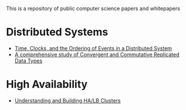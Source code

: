 This is a repository of public computer science papers and whitepapers

Distributed Systems
=====================

* [Time, Clocks, and the Ordering of Events in a Distributed System](lamport-time-clocks.pdf)
* [A comprehensive study of Convergent and Commutative Replicated Data Types](crdt-comprehensive.pdf)

High Availability
==================

* [Understanding and Building HA/LB Clusters](building-ha-lb-clusters.pdf)
